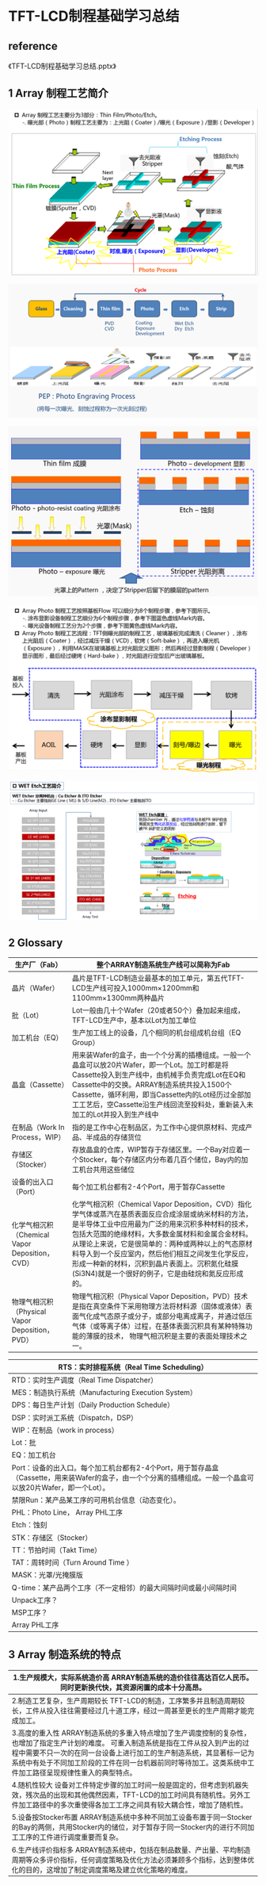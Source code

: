 # TFT-LCD制程基础学习总结

## reference

《TFT-LCD制程基础学习总结.pptx》

## 1 Array 制程工艺简介

![image-20240318144249548](./assets/image-20240318144249548.png)

![image-20240318144314582](./assets/image-20240318144314582.png)

![image-20240318144638585](./assets/image-20240318144638585.png)

![image-20240318144644750](./assets/image-20240318144644750.png)

![image-20240318144650565](./assets/image-20240318144650565.png)

## 2 Glossary

| 生产厂（Fab）                                     | 整个ARRAY制造系统生产线可以简称为Fab                                                                                                                                                                                                                                                                                                                                                                                         |
| ------------------------------------------------- | ---------------------------------------------------------------------------------------------------------------------------------------------------------------------------------------------------------------------------------------------------------------------------------------------------------------------------------------------------------------------------------------------------------------------------- |
| 晶片（Wafer）                                     | 晶片是TFT-LCD制造业最基本的加工单元，第五代TFT-LCD生产线可投入1000mm×1200mm和1100mm×1300mm两种晶片                                                                                                                                                                                                                                                                                                                         |
| 批（Lot）                                         | Lot一般由几十个Wafer（20或者50个）叠加起来组成，TFT-LCD生产中，基本以Lot为加工单位                                                                                                                                                                                                                                                                                                                                           |
| 加工机台（EQ）                                    | 生产加工线上的设备，几个相同的机台组成机台组（EQ  Group）                                                                                                                                                                                                                                                                                                                                                                    |
| 晶盒（Cassette）                                  | 用来装Wafer的盒子，由一个个分离的插槽组成。一般一个晶盒可以放20片Wafer，即一个Lot。加工时都是将Cassette投入到生产线中，由机械手负责完成Lot在EQ和Cassette中的交换。ARRAY制造系统共投入1500个Cassette，循环利用，即当Cassette内的Lot经历过全部加工工艺后，空Cassette沿生产线回流至投料处，重新装入未加工的Lot并投入到生产线中                                                                                                  |
| 在制品（Work  In Process，WIP）                   | 指的是工作中心在制品区，为工作中心提供原材料、完成产品、半成品的存储货位                                                                                                                                                                                                                                                                                                                                                     |
| 存储区（Stocker）                                 | 存放晶盒的仓库，WIP暂存于存储区里。一个Bay对应着一个Stocker，每个存储区内分布着几百个储位，Bay内的加工机台共用这些储位                                                                                                                                                                                                                                                                                                       |
| 设备的出入口（Port）                              | 每个加工机台都有2-4个Port，用于暂存Cassette                                                                                                                                                                                                                                                                                                                                                                                  |
| 化学气相沉积  （Chemical  Vapor Deposition，CVD） | 化学气相沉积（Chemical  Vapor Deposition，CVD）指化学气体或蒸汽在基质表面反应合成涂层或纳米材料的方法，是半导体工业中应用最为广泛的用来沉积多种材料的技术，包括大范围的绝缘材料，大多数金属材料和金属合金材料。从理论上来说，它是很简单的：两种或两种以上的气态原材料导入到一个反应室内，然后他们相互之间发生化学反应，形成一种新的材料，沉积到晶片表面上。沉积氮化硅膜(Si3N4)就是一个很好的例子，它是由硅烷和氮反应形成的。 |
| 物理气相沉积  （Physical Vapor Deposition，PVD）  | 物理气相沉积（Physical  Vapor Deposition，PVD）技术是指在真空条件下采用物理方法将材料源（固体或液体）表面气化成气态原子或分子，或部分电离成离子，并通过低压气体（或等离子体）过程，在基体表面沉积具有某种特殊功能的薄膜的技术，  物理气相沉积是主要的表面处理技术之一。                                                                                                                                                      |

| RTS：实时排程系统（Real  Time Scheduling）                                                                                                                   |
| ------------------------------------------------------------------------------------------------------------------------------------------------------------ |
| RTD：实时生产调度（Real  Time Dispatcher）                                                                                                                   |
| MES：制造执行系统（Manufacturing  Execution System）                                                                                                         |
| DPS：每日生产计划（Daily  Production Schedule）                                                                                                              |
| DSP：实时派工系统（Dispatch，DSP）                                                                                                                           |
| WIP：在制品（work  in process）                                                                                                                              |
| Lot：批                                                                                                                                                      |
| EQ：加工机台                                                                                                                                                 |
| Port：设备的出入口。每个加工机台都有2-4个Port，用于暂存晶盒（Cassette，用来装Wafer的盒子，由一个个分离的插槽组成。一般一个晶盒可以放20片Wafer，即一个Lot）。 |
| 禁限Run：某产品某工序的可用机台信息（动态变化）。                                                                                                            |
| PHL：Photo Line， Array PHL工序                                                                                                                              |
| Etch：蚀刻                                                                                                                                                   |
| STK：存储区（Stocker）                                                                                                                                       |
| TT：节拍时间（Takt  Time）                                                                                                                                   |
| TAT：周转时间（Turn  Around Time ）                                                                                                                          |
| MASK：光罩/光掩膜版                                                                                                                                          |
| Q-time：某产品两个工序（不一定相邻）的最大间隔时间或最小间隔时间                                                                                             |
| Unpack工序？                                                                                                                                                 |
| MSP工序？                                                                                                                                                    |
| Array  PHL工序                                                                                                                                               |

## 3 Array 制造系统的特点

| 1.生产规模大，实际系统造价高  ARRAY制造系统的造价往往高达百亿人民币。同时更新换代快，其资源闲置的成本十分高昂。                                                                                                                                                                                                             |
| --------------------------------------------------------------------------------------------------------------------------------------------------------------------------------------------------------------------------------------------------------------------------------------------------------------------------- |
| 2.制造工艺复杂，生产周期较长  TFT-LCD的制造，工序繁多并且制造周期较长，工件从投入往往需要经过几十道工序，经过一周甚至更长的生产周期才能完成加工。                                                                                                                                                                           |
| 3.高度的重入性  ARRAY制造系统的多重入特点增加了生产调度控制的复杂性，也增加了指定生产计划的难度。  可重入制造系统是指在工件从投入到产出的过程中需要不只一次的在同一台设备上进行加工的生产制造系统，其显著标一记为系统中有处于不同加工阶段的工件在同一台机器前同时等待加工。这类系统中工件加工路径呈现规律性重入的典型特点。 |
| 4.随机性较大  设备对工件特定步骤的加工时间一般是固定的，但考虑到机器失效，残次品的出现和其他偶然因素，TFT-LCD的加工时间具有随机性。另外工件加工路径中的多次重使得各加工工序之间具有较大耦合性，增加了随机性。                                                                                                               |
| 5.设备按Stocker布置  ARRAY制造系统中多种不同加工设备布置于同一Stocker的Bay的两侧，共用Stocker内的储位，对于暂存于同一Stocker内的进行不同加工工序的工件进行调度重要而复杂。                                                                                                                                                  |
| 6.生产线评价指标多  ARRAY制造系统中，包括在制品数量、产出量、平均制造周期等众多评价指标，任何调度策略及优化方法必须兼顾多个指标，达到整体优化的目的，这增加了制定调度策略及建立优化策略的难度。                                                                                                                             |
